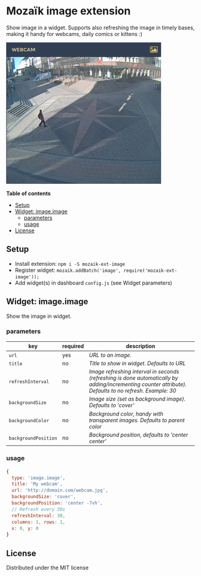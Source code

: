 # Mozaïk image extension

Show image in a widget. Supports also refreshing the image in timely bases, making it handy for webcams, daily comics or kittens :)

![preview](https://raw.githubusercontent.com/juhamust/mozaik-ext-image/master/preview.png)

**Table of contents**
<!-- MarkdownTOC depth=0 autolink=true bracket=round -->

- [Setup](#setup)
- [Widget: image.image](#widget-imageimage)
  - [parameters](#parameters)
  - [usage](#usage)
- [License](#license)

<!-- /MarkdownTOC -->

## Setup

- Install extension: `npm i -S mozaik-ext-image`
- Register widget: `mozaik.addBatch('image', require('mozaik-ext-image'));`
- Add widget(s) in dashboard `config.js` (see Widget parameters)

## Widget: image.image

Show the image in widget.

### parameters

key                   | required | description
----------------------|----------|---------------
`url`                 | yes      | *URL to an image.*
`title`               | no       | *Title to show in widget. Defaults to URL*
`refreshInterval`     | no       | *Image refreshing interval in seconds (refreshing is done automatically by adding/incrementing counter attribute). Defaults to no refresh. Example: 30*
`backgroundSize`      | no       | *Image size (set as background image). Defaults to 'cover'*
`backgroundColor`     | no       | *Background color, handy with transparent images. Defaults to parent color*
`backgroundPosition`  | no       | *Background position, defaults to 'center center'*

### usage

```javascript
{
  type: 'image.image',
  title: 'My webcam',
  url: 'http://domain.com/webcam.jpg',
  backgroundSize: 'cover',
  backgroundPosition: 'center -7vh',
  // Refresh every 30s
  refreshInterval: 30,
  columns: 1, rows: 1,
  x: 0, y: 0
}
```

## License

Distributed under the MIT license
